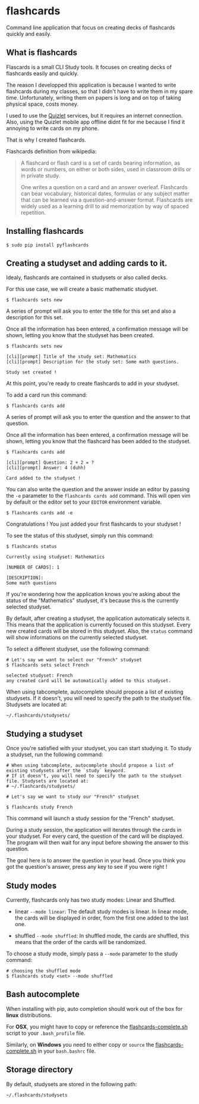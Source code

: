 # flashcards
Command line application that focus on creating decks of flashcards quickly and easily.

## What is flashcards
Flascards is a small CLI Study tools. It focuses on creating decks of flashcards easily and quickly.

The reason I developped this application is because I wanted to write flashcards during my classes, so that I didn't have to write them in my spare time.
Unfortunately, writing them on papers is long and on top of taking physical space, costs money.

I used to use the [Quizlet](https://quizlet.com) services, but it requires an internet connection.
Also, using the Quizlet mobile app offline didnt fit for me because I find it annoying to write cards on my phone.

That is why I created flashcards.

Flashcards definition from wikipedia:
>A flashcard or flash card is a set of cards bearing information, as words or numbers, on either or both sides,
>used in classroom drills or in private study.
>
>One writes a question on a card and an answer overleaf.
>Flashcards can bear vocabulary, historical dates, formulas or any subject matter that can be learned via a question-and-answer format.
>Flashcards are widely used as a learning drill to aid memorization by way of spaced repetition.

## Installing flashcards

```
$ sudo pip install pyflashcards
```

## Creating a studyset and adding cards to it.

Idealy, flashcards are contained in studysets or also called decks.

For this use case, we will create a basic mathematic studyset.

```
$ flashcards sets new
```

A series of prompt will ask you to enter the title for this set and also a 
description for this set.

Once all the information has been entered, a confirmation message will be shown, 
letting you know that the studyset has been created.

```
$ flashcards sets new

[cli][prompt] Title of the study set: Mathematics
[cli][prompt] Description for the study set: Some math questions.

Study set created ! 
```

At this point, you're ready to create flashcards to add in your studyset.

To add a card run this command:

```
$ flashcards cards add
```

A series of prompt will ask you to enter the question and the answer to that question.

Once all the information has been entered, a confirmation message will be shown, 
letting you know that the flashcard has been added to the studyset.

```
$ flashcards cards add

[cli][prompt] Question: 2 + 2 = ?
[cli][prompt] Answer: 4 (duhh)

Card added to the studyset !
```

You can also write the question and the answer inside an editor by passing the `-e` parameter to the `flashcards cards add` command. This will 
open vim by default or the editor set to your `EDITOR` environment variable.

```
$ flashcards cards add -e
```

Congratulations ! You just added your first flashcards to your studyset ! 

To see the status of this studyset, simply run this command:

```
$ flashcards status

Currently using studyset: Mathematics

[NUMBER OF CARDS]: 1

[DESCRIPTION]:
Some math questions
```

If you're wondering how the application knows you're asking about the status of 
the "Mathematics" studyset, it's because this is the currently selected 
studyset.

By default, after creating a studyset, the application automaticaly selects it.
This means that the application is currently focused on this studyset. Every new created cards
will be stored in this studyset. Also, the `status` command will show informations on the currently selected
studyset.


To select a different studyset, use the following command:

```
# Let's say we want to select our "French" studyset
$ flashcards sets select French

selected studyset: French
any created card will be automatically added to this studyset.
```

When using tabcomplete, autocomplete should propose a list of existing studysets.
If it doesn't, you will need to specify the path to the studyset file. Studysets are located at:
```
~/.flashcards/studysets/
```

## Studying a studyset

Once you're satisfied with your studyset, you can start studying it. 
To study a studyset, run the following command: 

```
# When using tabcomplete, autocomplete should propose a list of existing studysets after the `study` keyword.
# If it doesn't, you will need to specify the path to the studyset file. Studysets are located at:
# ~/.flashcards/studysets/

# Let's say we want to study our "French" studyset

$ flashcards study French
```

This command will launch a study session for the "French" studyset.

During a study session, the application will iterates through the cards in your studyset.
For every card, the question of the card will be displayed. The program will then wait for any input before showing the answer to this question.

The goal here is to answer the question in your head. Once you think you got the question's answer, press any key to see if you were right ! 


## Study modes

Currently, flashcards only has two study modes: Linear and Shuffled.
* linear `--mode linear`: The default study modes is linear. In linear mode, the cards will be displayed in order, from the first one added to the last one.

* shuffled `--mode shuffled`: In shuffled mode, the cards are shuffled, this means that the order of the cards will be randomized.

To choose a study mode, simply pass a `--mode` parameter to the study command:

```
# choosing the shuffled mode
$ flashcards study <set> --mode shuffled
```

## Bash autocomplete

When installing with pip, auto completion should work out of the box for __linux__ distributions.

For __OSX__, you might have to copy or reference the [flashcards-complete.sh](flashcards-complete.sh) script to your `.bash_profile` file. 

Similarly, on __Windows__ you need to either copy or `source` the [flashcards-complete.sh](flashcards-complete.sh) in your `bash.bashrc` file.


## Storage directory

By default, studysets are stored in the following path:
```
~/.flashcards/studysets
```
